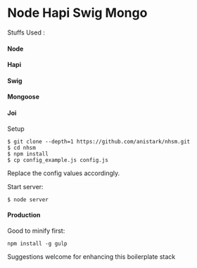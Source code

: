Node Hapi Swig Mongo
=====================

Stuffs Used :

#### Node

#### Hapi

#### Swig

#### Mongoose

#### Joi


Setup
```
$ git clone --depth=1 https://github.com/anistark/nhsm.git
$ cd nhsm
$ npm install
$ cp config_example.js config.js
```

Replace the config values accordingly.


Start server:
```
$ node server
```

#### Production

Good to minify first:
```
npm install -g gulp
```


Suggestions welcome for enhancing this boilerplate stack
